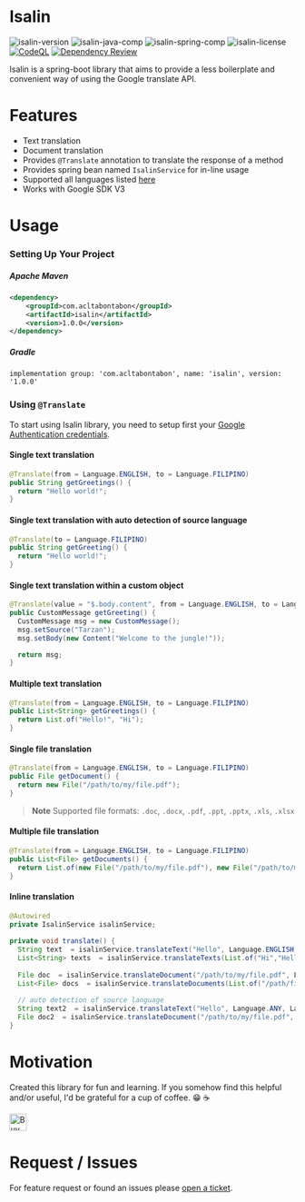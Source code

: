 # Isalin

![isalin-version](https://img.shields.io/badge/version-1.0.0-blue)
![isalin-java-comp](https://img.shields.io/badge/java-17%2B-blue)
![isalin-spring-comp](https://img.shields.io/badge/spring--boot-3.x-blue)
![isalin-license](https://img.shields.io/github/license/acltabontabon/isalin)
[![CodeQL](https://github.com/acltabontabon/isalin/actions/workflows/codeql.yml/badge.svg)](https://github.com/acltabontabon/isalin/actions/workflows/codeql.yml)
[![Dependency Review](https://github.com/acltabontabon/isalin/actions/workflows/dependency-review.yml/badge.svg)](https://github.com/acltabontabon/isalin/actions/workflows/dependency-review.yml)

Isalin is a spring-boot library that aims to provide a less boilerplate and convenient way of using the Google translate API.

# Features
- Text translation
- Document translation
- Provides `@Translate` annotation to translate the response of a method
- Provides spring bean named `IsalinService` for in-line usage
- Supported all languages listed [here](https://cloud.google.com/translate/docs/languages)
- Works with Google SDK V3

# Usage

### Setting Up Your Project
##### Apache Maven 
```xml
<dependency>
    <groupId>com.acltabontabon</groupId>
    <artifactId>isalin</artifactId>
    <version>1.0.0</version>
</dependency>
```

##### Gradle
```
implementation group: 'com.acltabontabon', name: 'isalin', version: '1.0.0'
```

### Using `@Translate`

To start using Isalin library, you need to setup first your [Google Authentication credentials](https://cloud.google.com/docs/authentication/provide-credentials-adc).

#### Single text translation
```java
@Translate(from = Language.ENGLISH, to = Language.FILIPINO)
public String getGreetings() {
  return "Hello world!";
}
```

#### Single text translation with auto detection of source language
```java
@Translate(to = Language.FILIPINO)
public String getGreeting() {
  return "Hello world!";
}
```

#### Single text translation within a custom object
```java
@Translate(value = "$.body.content", from = Language.ENGLISH, to = Language.FILIPINO)
public CustomMessage getGreeting() {
  CustomMessage msg = new CustomMessage();
  msg.setSource("Tarzan");
  msg.setBody(new Content("Welcome to the jungle!"));

  return msg;
}
```

#### Multiple text translation
```java
@Translate(from = Language.ENGLISH, to = Language.FILIPINO)
public List<String> getGreetings() {
  return List.of("Hello!", "Hi");
}
```

#### Single file translation
```java
@Translate(from = Language.ENGLISH, to = Language.FILIPINO)
public File getDocument() {
  return new File("/path/to/my/file.pdf");
}
```

> **Note**
> Supported file formats: `.doc`, `.docx`, `.pdf`, `.ppt`, `.pptx`, `.xls`, `.xlsx`

#### Multiple file translation
```java
@Translate(from = Language.ENGLISH, to = Language.FILIPINO)
public List<File> getDocuments() {
  return List.of(new File("/path/to/my/file.pdf"), new File("/path/to/my/file2.pdf"));
}
```


#### Inline translation
```java
@Autowired
private IsalinService isalinService;
    
private void translate() {
  String text  = isalinService.translateText("Hello", Language.ENGLISH, Language.FILIPINO);
  List<String> texts  = isalinService.translateTexts(List.of("Hi","Hello"), Language.ENGLISH, Language.FILIPINO);
  
  File doc  = isalinService.translateDocument("/path/to/my/file.pdf", Language.ENGLISH, Language.FILIPINO);
  List<File> docs  = isalinService.translateDocuments(List.of("/path/file.ppt","/path/file.pdf"), Language.ENGLISH, Language.FILIPINO);
  
  // auto detection of source language
  String text2  = isalinService.translateText("Hello", Language.ANY, Language.FILIPINO);
  File doc2  = isalinService.translateDocument("/path/to/my/file.pdf", Language.ANY, Language.FILIPINO);
}
 ```

# Motivation
Created this library for fun and learning. If you somehow find this helpful and/or useful, I'd be grateful for a cup of coffee. :grin: :coffee:


<a href='https://ko-fi.com/acltabontabon' target='_blank'><img style='height:30px;' src='https://az743702.vo.msecnd.net/cdn/kofi3.png?v=1' border='0' alt='Buy Me a Coffee at ko-fi.com'></a>

# Request / Issues
For feature request or found an issues please [open a ticket](https://github.com/acltabontabon/isalin/issues).
